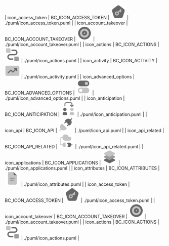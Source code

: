 | icon_access_token | BC_ICON_ACCESS_TOKEN | ![image-icon_access_token](./icons/png/icon_access_token.png) | ./puml/icon_access_token.puml |
| icon_account_takeover | BC_ICON_ACCOUNT_TAKEOVER | ![image-icon_account_takeover](./icons/png/icon_account_takeover.png) | ./puml/icon_account_takeover.puml |
| icon_actions | BC_ICON_ACTIONS | ![image-icon_actions](./icons/png/icon_actions.png) | ./puml/icon_actions.puml |
| icon_activity | BC_ICON_ACTIVITY | ![image-icon_activity](./icons/png/icon_activity.png) | ./puml/icon_activity.puml |
| icon_advanced_options | BC_ICON_ADVANCED_OPTIONS | ![image-icon_advanced_options](./icons/png/icon_advanced_options.png) | ./puml/icon_advanced_options.puml |
| icon_anticipation | BC_ICON_ANTICIPATION | ![image-icon_anticipation](./icons/png/icon_anticipation.png) | ./puml/icon_anticipation.puml |
| icon_api | BC_ICON_API | ![image-icon_api](./icons/png/icon_api.png) | ./puml/icon_api.puml |
| icon_api_related | BC_ICON_API_RELATED | ![image-icon_api_related](./icons/png/icon_api_related.png) | ./puml/icon_api_related.puml |
| icon_applications | BC_ICON_APPLICATIONS | ![image-icon_applications](./icons/png/icon_applications.png) | ./puml/icon_applications.puml |
| icon_attributes | BC_ICON_ATTRIBUTES | ![image-icon_attributes](./icons/png/icon_attributes.png) | ./puml/icon_attributes.puml |
| icon_access_token | BC_ICON_ACCESS_TOKEN | ![image-icon_access_token](./icons/png/icon_access_token.png) | ./puml/icon_access_token.puml |
| icon_account_takeover | BC_ICON_ACCOUNT_TAKEOVER | ![image-icon_account_takeover](./icons/png/icon_account_takeover.png) | ./puml/icon_account_takeover.puml |
| icon_actions | BC_ICON_ACTIONS | ![image-icon_actions](./icons/png/icon_actions.png) | ./puml/icon_actions.puml |
